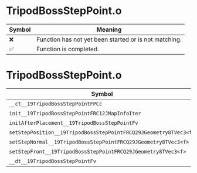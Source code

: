 # TripodBossStepPoint.o
| Symbol | Meaning 
| ------------- | ------------- 
| :x: | Function has not yet been started or is not matching. 
| :white_check_mark: | Function is completed. 


# TripodBossStepPoint.o
| Symbol | Decompiled? |
| ------------- | ------------- |
| `__ct__19TripodBossStepPointFPCc` | :x: |
| `init__19TripodBossStepPointFRC12JMapInfoIter` | :x: |
| `initAfterPlacement__19TripodBossStepPointFv` | :x: |
| `setStepPosition__19TripodBossStepPointFRCQ29JGeometry8TVec3<f>` | :x: |
| `setStepNormal__19TripodBossStepPointFRCQ29JGeometry8TVec3<f>` | :x: |
| `setStepFront__19TripodBossStepPointFRCQ29JGeometry8TVec3<f>` | :x: |
| `__dt__19TripodBossStepPointFv` | :x: |
